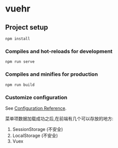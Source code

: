 # vuehr

## Project setup
```
npm install
```

### Compiles and hot-reloads for development
```
npm run serve
```

### Compiles and minifies for production
```
npm run build
```

### Customize configuration
See [Configuration Reference](https://cli.vuejs.org/config/).


菜单项数据加载成功之后,在前端有几个可以存放的地方:
1. SessionStorage (不安全)
2. LocalStorage  (不安全)
3. Vuex